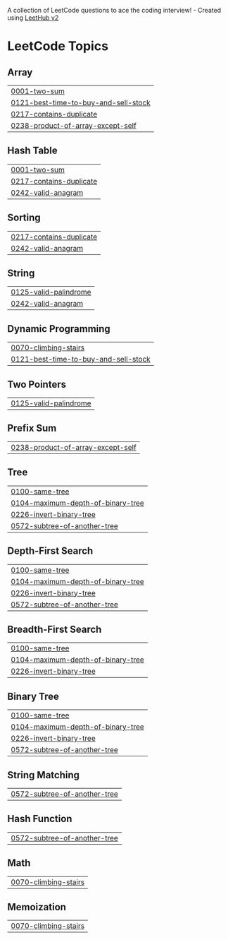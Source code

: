 A collection of LeetCode questions to ace the coding interview! - Created using [LeetHub v2](https://github.com/arunbhardwaj/LeetHub-2.0)
<!---LeetCode Topics Start-->
# LeetCode Topics
## Array
|  |
| ------- |
| [0001-two-sum](https://github.com/geethika1129/Leetcode/tree/master/0001-two-sum) |
| [0121-best-time-to-buy-and-sell-stock](https://github.com/geethika1129/Leetcode/tree/master/0121-best-time-to-buy-and-sell-stock) |
| [0217-contains-duplicate](https://github.com/geethika1129/Leetcode/tree/master/0217-contains-duplicate) |
| [0238-product-of-array-except-self](https://github.com/geethika1129/Leetcode/tree/master/0238-product-of-array-except-self) |
## Hash Table
|  |
| ------- |
| [0001-two-sum](https://github.com/geethika1129/Leetcode/tree/master/0001-two-sum) |
| [0217-contains-duplicate](https://github.com/geethika1129/Leetcode/tree/master/0217-contains-duplicate) |
| [0242-valid-anagram](https://github.com/geethika1129/Leetcode/tree/master/0242-valid-anagram) |
## Sorting
|  |
| ------- |
| [0217-contains-duplicate](https://github.com/geethika1129/Leetcode/tree/master/0217-contains-duplicate) |
| [0242-valid-anagram](https://github.com/geethika1129/Leetcode/tree/master/0242-valid-anagram) |
## String
|  |
| ------- |
| [0125-valid-palindrome](https://github.com/geethika1129/Leetcode/tree/master/0125-valid-palindrome) |
| [0242-valid-anagram](https://github.com/geethika1129/Leetcode/tree/master/0242-valid-anagram) |
## Dynamic Programming
|  |
| ------- |
| [0070-climbing-stairs](https://github.com/geethika1129/Leetcode/tree/master/0070-climbing-stairs) |
| [0121-best-time-to-buy-and-sell-stock](https://github.com/geethika1129/Leetcode/tree/master/0121-best-time-to-buy-and-sell-stock) |
## Two Pointers
|  |
| ------- |
| [0125-valid-palindrome](https://github.com/geethika1129/Leetcode/tree/master/0125-valid-palindrome) |
## Prefix Sum
|  |
| ------- |
| [0238-product-of-array-except-self](https://github.com/geethika1129/Leetcode/tree/master/0238-product-of-array-except-self) |
## Tree
|  |
| ------- |
| [0100-same-tree](https://github.com/geethika1129/Leetcode/tree/master/0100-same-tree) |
| [0104-maximum-depth-of-binary-tree](https://github.com/geethika1129/Leetcode/tree/master/0104-maximum-depth-of-binary-tree) |
| [0226-invert-binary-tree](https://github.com/geethika1129/Leetcode/tree/master/0226-invert-binary-tree) |
| [0572-subtree-of-another-tree](https://github.com/geethika1129/Leetcode/tree/master/0572-subtree-of-another-tree) |
## Depth-First Search
|  |
| ------- |
| [0100-same-tree](https://github.com/geethika1129/Leetcode/tree/master/0100-same-tree) |
| [0104-maximum-depth-of-binary-tree](https://github.com/geethika1129/Leetcode/tree/master/0104-maximum-depth-of-binary-tree) |
| [0226-invert-binary-tree](https://github.com/geethika1129/Leetcode/tree/master/0226-invert-binary-tree) |
| [0572-subtree-of-another-tree](https://github.com/geethika1129/Leetcode/tree/master/0572-subtree-of-another-tree) |
## Breadth-First Search
|  |
| ------- |
| [0100-same-tree](https://github.com/geethika1129/Leetcode/tree/master/0100-same-tree) |
| [0104-maximum-depth-of-binary-tree](https://github.com/geethika1129/Leetcode/tree/master/0104-maximum-depth-of-binary-tree) |
| [0226-invert-binary-tree](https://github.com/geethika1129/Leetcode/tree/master/0226-invert-binary-tree) |
## Binary Tree
|  |
| ------- |
| [0100-same-tree](https://github.com/geethika1129/Leetcode/tree/master/0100-same-tree) |
| [0104-maximum-depth-of-binary-tree](https://github.com/geethika1129/Leetcode/tree/master/0104-maximum-depth-of-binary-tree) |
| [0226-invert-binary-tree](https://github.com/geethika1129/Leetcode/tree/master/0226-invert-binary-tree) |
| [0572-subtree-of-another-tree](https://github.com/geethika1129/Leetcode/tree/master/0572-subtree-of-another-tree) |
## String Matching
|  |
| ------- |
| [0572-subtree-of-another-tree](https://github.com/geethika1129/Leetcode/tree/master/0572-subtree-of-another-tree) |
## Hash Function
|  |
| ------- |
| [0572-subtree-of-another-tree](https://github.com/geethika1129/Leetcode/tree/master/0572-subtree-of-another-tree) |
## Math
|  |
| ------- |
| [0070-climbing-stairs](https://github.com/geethika1129/Leetcode/tree/master/0070-climbing-stairs) |
## Memoization
|  |
| ------- |
| [0070-climbing-stairs](https://github.com/geethika1129/Leetcode/tree/master/0070-climbing-stairs) |
<!---LeetCode Topics End-->